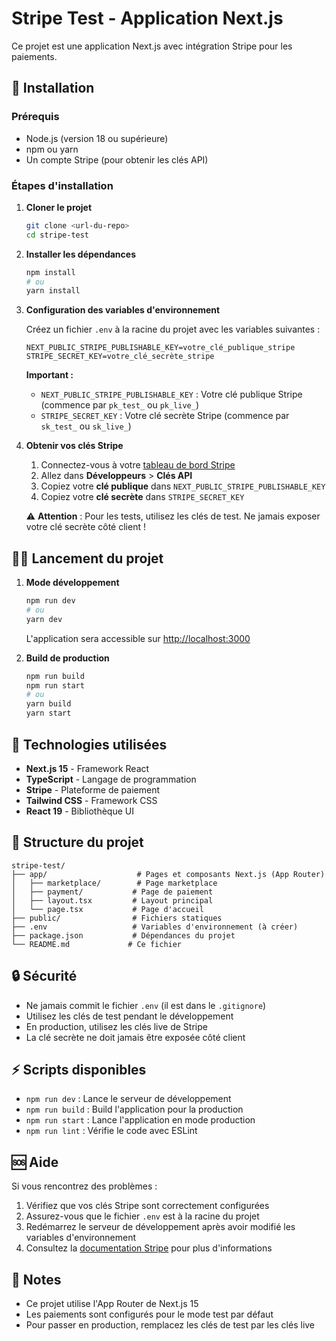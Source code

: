 # Stripe Test - Application Next.js

Ce projet est une application Next.js avec intégration Stripe pour les paiements.

## 🚀 Installation

### Prérequis

- Node.js (version 18 ou supérieure)
- npm ou yarn
- Un compte Stripe (pour obtenir les clés API)

### Étapes d'installation

1. **Cloner le projet**
   ```bash
   git clone <url-du-repo>
   cd stripe-test
   ```

2. **Installer les dépendances**
   ```bash
   npm install
   # ou
   yarn install
   ```

3. **Configuration des variables d'environnement**
   
   Créez un fichier `.env` à la racine du projet avec les variables suivantes :
   
   ```env
   NEXT_PUBLIC_STRIPE_PUBLISHABLE_KEY=votre_clé_publique_stripe
   STRIPE_SECRET_KEY=votre_clé_secrète_stripe
   ```
   
   **Important :** 
   - `NEXT_PUBLIC_STRIPE_PUBLISHABLE_KEY` : Votre clé publique Stripe (commence par `pk_test_` ou `pk_live_`)
   - `STRIPE_SECRET_KEY` : Votre clé secrète Stripe (commence par `sk_test_` ou `sk_live_`)

4. **Obtenir vos clés Stripe**
   
   1. Connectez-vous à votre [tableau de bord Stripe](https://dashboard.stripe.com/)
   2. Allez dans **Développeurs** > **Clés API**
   3. Copiez votre **clé publique** dans `NEXT_PUBLIC_STRIPE_PUBLISHABLE_KEY`
   4. Copiez votre **clé secrète** dans `STRIPE_SECRET_KEY`
   
   ⚠️ **Attention** : Pour les tests, utilisez les clés de test. Ne jamais exposer votre clé secrète côté client !

## 🏃‍♂️ Lancement du projet

1. **Mode développement**
   ```bash
   npm run dev
   # ou
   yarn dev
   ```
   
   L'application sera accessible sur [http://localhost:3000](http://localhost:3000)

2. **Build de production**
   ```bash
   npm run build
   npm run start
   # ou
   yarn build
   yarn start
   ```

## 🔧 Technologies utilisées

- **Next.js 15** - Framework React
- **TypeScript** - Langage de programmation
- **Stripe** - Plateforme de paiement
- **Tailwind CSS** - Framework CSS
- **React 19** - Bibliothèque UI

## 📁 Structure du projet

```
stripe-test/
├── app/                    # Pages et composants Next.js (App Router)
│   ├── marketplace/        # Page marketplace
│   ├── payment/           # Page de paiement
│   ├── layout.tsx         # Layout principal
│   └── page.tsx           # Page d'accueil
├── public/                # Fichiers statiques
├── .env                   # Variables d'environnement (à créer)
├── package.json           # Dépendances du projet
└── README.md             # Ce fichier
```

## 🔒 Sécurité

- Ne jamais commit le fichier `.env` (il est dans le `.gitignore`)
- Utilisez les clés de test pendant le développement
- En production, utilisez les clés live de Stripe
- La clé secrète ne doit jamais être exposée côté client

## ⚡ Scripts disponibles

- `npm run dev` : Lance le serveur de développement
- `npm run build` : Build l'application pour la production
- `npm run start` : Lance l'application en mode production
- `npm run lint` : Vérifie le code avec ESLint

## 🆘 Aide

Si vous rencontrez des problèmes :

1. Vérifiez que vos clés Stripe sont correctement configurées
2. Assurez-vous que le fichier `.env` est à la racine du projet
3. Redémarrez le serveur de développement après avoir modifié les variables d'environnement
4. Consultez la [documentation Stripe](https://stripe.com/docs) pour plus d'informations

## 📝 Notes

- Ce projet utilise l'App Router de Next.js 15
- Les paiements sont configurés pour le mode test par défaut
- Pour passer en production, remplacez les clés de test par les clés live
